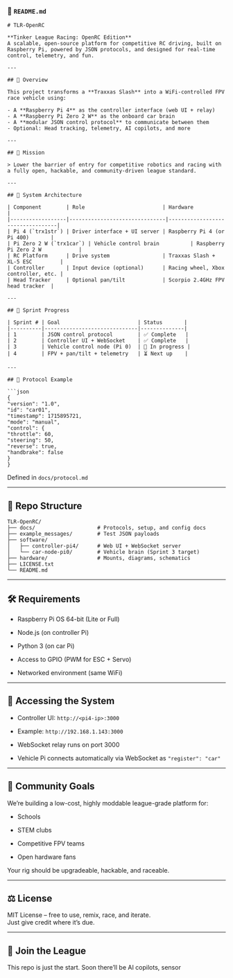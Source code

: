 ### **📄 `README.md`**

`# TLR-OpenRC`

`**Tinker League Racing: OpenRC Edition**`    
`A scalable, open-source platform for competitive RC driving, built on Raspberry Pi, powered by JSON protocols, and designed for real-time control, telemetry, and fun.`

`---`

`## 🚦 Overview`

`This project transforms a **Traxxas Slash** into a WiFi-controlled FPV race vehicle using:`

`- A **Raspberry Pi 4** as the controller interface (web UI + relay)`  
`- A **Raspberry Pi Zero 2 W** as the onboard car brain`  
`- A **modular JSON control protocol** to communicate between them`  
`- Optional: Head tracking, telemetry, AI copilots, and more`

`---`

`## 🎯 Mission`

`> Lower the barrier of entry for competitive robotics and racing with a fully open, hackable, and community-driven league standard.`

`---`

`## 🧩 System Architecture`

`| Component        | Role                         | Hardware                        |`  
`|------------------|-------------------------------|----------------------------------|`  
``| Pi 4 (`trx1str`) | Driver interface + UI server | Raspberry Pi 4 (or Pi 400)       |``  
``| Pi Zero 2 W (`trx1car`) | Vehicle control brain          | Raspberry Pi Zero 2 W            |``  
`| RC Platform      | Drive system                 | Traxxas Slash + XL-5 ESC         |`  
`| Controller       | Input device (optional)      | Racing wheel, Xbox controller, etc. |`  
`| Head Tracker     | Optional pan/tilt            | Scorpio 2.4GHz FPV head tracker  |`

`---`

`## 🧪 Sprint Progress`

`| Sprint # | Goal                         | Status       |`  
`|----------|------------------------------|--------------|`  
`| 1        | JSON control protocol        | ✅ Complete   |`  
`| 2        | Controller UI + WebSocket    | ✅ Complete   |`  
`| 3        | Vehicle control node (Pi 0)  | 🔄 In progress |`  
`| 4        | FPV + pan/tilt + telemetry   | ⏳ Next up    |`

`---`

`## 🧠 Protocol Example`

```` ```json ````  
`{`  
  `"version": "1.0",`  
  `"id": "car01",`  
  `"timestamp": 1715895721,`  
  `"mode": "manual",`  
  `"control": {`  
    `"throttle": 60,`  
    `"steering": 50,`  
    `"reverse": true,`  
    `"handbrake": false`  
  `}`  
`}`

Defined in `docs/protocol.md`

---

## **📁 Repo Structure**

`TLR-OpenRC/`  
`├── docs/                    # Protocols, setup, and config docs`  
`├── example_messages/        # Test JSON payloads`  
`├── software/`  
`│   ├── controller-pi4/      # Web UI + WebSocket server`  
`│   └── car-node-pi0/        # Vehicle brain (Sprint 3 target)`  
`├── hardware/                # Mounts, diagrams, schematics`  
`├── LICENSE.txt`  
`└── README.md`

---

## **🛠️ Requirements**

* Raspberry Pi OS 64-bit (Lite or Full)

* Node.js (on controller Pi)

* Python 3 (on car Pi)

* Access to GPIO (PWM for ESC \+ Servo)

* Networked environment (same WiFi)

---

## **📡 Accessing the System**

* Controller UI: `http://<pi4-ip>:3000`

* Example: `http://192.168.1.143:3000`

* WebSocket relay runs on port 3000

* Vehicle Pi connects automatically via WebSocket as `"register": "car"`

---

## **💬 Community Goals**

We’re building a low-cost, highly moddable league-grade platform for:

* Schools

* STEM clubs

* Competitive FPV teams

* Open hardware fans

Your rig should be upgradeable, hackable, and raceable.

---

## **⚖️ License**

MIT License – free to use, remix, race, and iterate.  
 Just give credit where it’s due.

---

## **🚀 Join the League**

This repo is just the start. Soon there’ll be AI copilots, sensor
